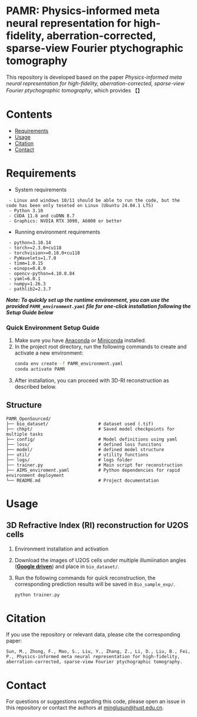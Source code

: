 # PAMR: Physics-informed meta neural representation for high-fidelity, aberration-corrected, sparse-view Fourier ptychographic tomography
This repository is developed based on the paper *Physics-informed meta neural representation for high-fidelity, aberration-corrected, sparse-view Fourier ptychographic tomography*, which provides 【】

# Contents
- [Requirements](#Requirements)
- [Usage](#Usage)
- [Citation](#Citation)
- [Contact](#Contact)


# Requirements
- System requirements
```
 - Linux and windows 10/11 should be able to run the code, but the code has been only teseted on Linux (Ubuntu 24.04.1 LTS)
 - Python 3.10
 - CUDA 11.8 and cuDNN 8.7
 - Graphics: NVDIA RTX 3090, A6000 or better 
```

- Running environment requirements 
```
 - python=3.10.14
 - torch>=2.3.0+cu118
 - torchvision>=0.18.0+cu118
 - PyWavelets=1.7.0
 - timm=1.0.15
 - einops=0.8.0
 - opencv-python=4.10.0.84
 - yaml=6.0.1
 - numpy=1.26.3
 - pathlib2=2.3.7
 ```

***Note: To quickly set up the runtime environment, you can use the provided `PAMR_environment.yaml` file for one-click installation following the Setup Guide below***

### Quick Environment Setup Guide

1. Make sure you have [Anaconda](https://www.anaconda.com/products/distribution) or [Miniconda](https://docs.conda.io/en/latest/miniconda.html) installed.
2. In the project root directory, run the following commands to create and activate a new environment:
   ```bash
   conda env create -f PAMR_environment.yaml
   conda activate PAMR
   ```
3. After installation, you can proceed with 3D-RI reconstruction as described below.

## Structure

```
PAMR_OpenSourced/
├── bio_dataset/                   # dataset used (.tif)
├── chkpt/                         # Saved model checkpoints for multiple tasks
├── config/                        # Model definitions using yaml
├── loss/                          # defined loss funcitons
├── model/                         # defined model structure
├── util/                          # utility functions
├── logs/                          # logs folder
├── trainer.py                     # Main script for reconstruction
├── AIMS_enviroment.yaml           # Python dependencies for rapid environment deployment
└── README.md                      # Project documentation
```

# Usage
## 3D Refractive Index (RI) reconstruction for U2OS cells

1. Environment installation and activation
2. Download the images of U2OS cells under multiple illumiination angles (**[Google driven](https://drive.google.com/file/d/1XfFNHBVSbp-IelKVBiZDXt7CszrD53e0/view?usp=sharing)**) and place in `bio_dataset/`.
3. Run the following commands for quick reconstruction, the corresponding prediction results will be saved in `Bio_sample_exp/`.

   ```bash
   python trainer.py
   ```

# Citation
If you use the repository or relevant data, please cite the corresponding paper:
```
Sun, M., Zhong, F., Mao, S., Liu, Y., Zhang, Z., Li, D., Liu, B., Fei, P., Physics-informed meta neural representation for high-fidelity, aberration-corrected, sparse-view Fourier ptychographic tomography. 
```

# Contact
For questions or suggestions regarding this code, please open an issue in this repository or contact the authors at [minglusun@hust.edu.cn](mailto:minglusun@hust.edu.cn).


